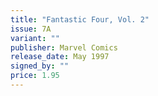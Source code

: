 ```yaml
---
title: "Fantastic Four, Vol. 2"
issue: 7A
variant: ""
publisher: Marvel Comics
release_date: May 1997
signed_by: ""
price: 1.95
---
```

